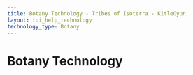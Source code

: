 ```yaml
---
title: Botany Technology - Tribes of Isoterra - KitleOyun
layout: toi_help_technology
technology_type: Botany
---
```


<h1 class="h1">Botany Technology</h1>
